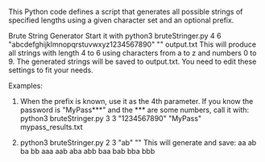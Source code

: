 This Python code defines a script that generates all possible strings of specified lengths using a given character set and an optional prefix. 

Brute String Generator
Start it with python3 bruteStringer.py 4 6 "abcdefghijklmnopqrstuvwxyz1234567890" "" output.txt
This will produce all strings with length 4 to 6 using characters from a to z and numbers 0 to 9.
The generated strings will be saved to output.txt.
You need to edit these settings to fit your needs.

Examples:
1. When the prefix is known, use it as the 4th parameter.
   If you know the password is "MyPass***" and the *** are some numbers, call it with:
   python3 bruteStringer.py 3 3 "1234567890" "MyPass" mypass_results.txt

2. python3 bruteStringer.py 2 3 "ab" ""
   This will generate and save:
   aa
   ab
   ba
   bb
   aaa
   aab
   aba
   abb
   baa
   bab
   bba
   bbb
